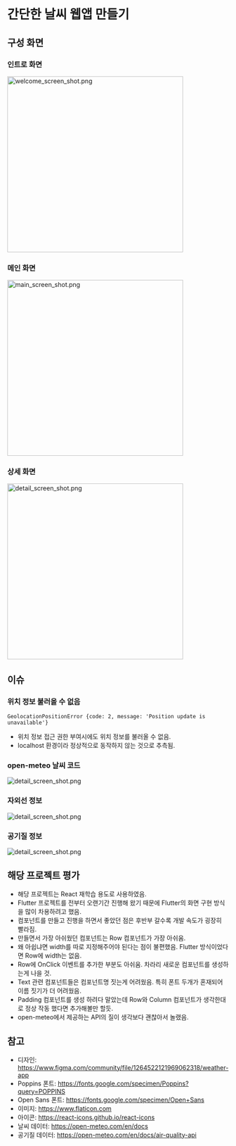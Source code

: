 # 간단한 날씨 웹앱 만들기

## 구성 화면
### 인트로 화면
<img alt="welcome_screen_shot.png" src="screenshot/welcome_screen_shot.png" width="400" />

### 메인 화면
<img alt="main_screen_shot.png" src="screenshot/main_screen_shot.png" width="400" />

### 상세 화면
<img alt="detail_screen_shot.png" src="screenshot/detail_screen_shot.png" width="400" />

## 이슈
### 위치 정보 불러올 수 없음
```text
GeolocationPositionError {code: 2, message: 'Position update is unavailable'}
```
- 위치 정보 접근 권한 부여시에도 위치 정보를 불러올 수 없음.
- localhost 환경이라 정상적으로 동작하지 않는 것으로 추측됨.

### open-meteo 날씨 코드
<img alt="detail_screen_shot.png" src="screenshot/weather_code_screen_shot.png" />

### 자외선 정보
<img alt="detail_screen_shot.png" src="screenshot/uv_index_screen_shot.png" />

### 공기질 정보
<img alt="detail_screen_shot.png" src="screenshot/air_quality_index_screen_shot.png" />


## 해당 프로젝트 평가
- 해당 프로젝트는 React 재학습 용도로 사용하였음.
- Flutter 프로젝트를 전부터 오랜기간 진행해 왔기 때문에 Flutter의 화면 구현 방식을 많이 차용하려고 했음.
- 컴포넌트를 만들고 진행을 하면서 좋았던 점은 후반부 갈수록 개발 속도가 굉장히 빨라짐.
- 만들면서 가장 아쉬웠던 컴포넌트는 Row 컴포넌트가 가장 아쉬움.
- 왜 아쉽냐면 width를 따로 지정해주어야 된다는 점이 불편했음. Flutter 방식이었다면 Row에 width는 없음.
- Row에 OnClick 이벤트를 추가한 부분도 아쉬움. 차라리 새로운 컴포넌트를 생성하는게 나을 것.
- Text 관련 컴포넌트들은 컴포넌트명 짓는게 어려웠음. 특히 폰트 두개가 혼재되어 이름 짓기가 더 어려웠음.
- Padding 컴포넌트를 생성 하려다 말았는데 Row와 Column 컴포넌트가 생각한대로 정상 작동 했다면 추가해볼만 할듯.
- open-meteo에서 제공하는 API의 질이 생각보다 괜찮아서 놀랬음.

## 참고
- 디자인: https://www.figma.com/community/file/1264522121969062318/weather-app
- Poppins 폰트: https://fonts.google.com/specimen/Poppins?query=POPPINS
- Open Sans 폰트: https://fonts.google.com/specimen/Open+Sans
- 이미지: https://www.flaticon.com
- 아이콘: https://react-icons.github.io/react-icons
- 날씨 데이터: https://open-meteo.com/en/docs
- 공기질 데이터: https://open-meteo.com/en/docs/air-quality-api